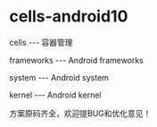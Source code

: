 # cells-android10

cells --- 容器管理

frameworks --- Android frameworks

system --- Android system

kernel --- Android kernel

方案原码齐全，欢迎提BUG和优化意见！
